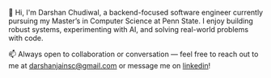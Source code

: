 👋 Hi, I'm Darshan Chudiwal, a backend-focused software engineer currently pursuing my Master’s in Computer Science at Penn State. I enjoy building robust systems, experimenting with AI, and solving real-world problems with code.

📫 Always open to collaboration or conversation — feel free to reach out to me at darshanjainsc@gmail.com or message me on [linkedin](https://www.linkedin.com/in/darshan-se/)!
<!--
**darshan-sc/darshan-sc** is a ✨ _special_ ✨ repository because its `README.md` (this file) appears on your GitHub profile.

Here are some ideas to get you started:

- 🔭 I’m currently working on ...
- 🌱 I’m currently learning ...
- 👯 I’m looking to collaborate on ...
- 🤔 I’m looking for help with ...
- 💬 Ask me about ...
- 📫 How to reach me: ...
- 😄 Pronouns: ...
- ⚡ Fun fact: ...
-->

